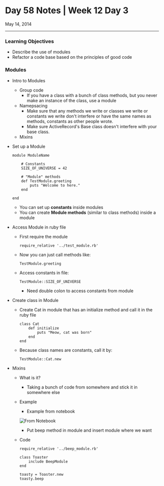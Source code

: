 # Day 58 Notes | Week 12 Day 3

May 14, 2014

---

### Learning Objectives

* Describe the use of modules
* Refactor a code base based on the principles of good code

### Modules

* Intro to Modules
	* Group code
		* If you have a class with a bunch of class methods, but you never make an instance of the class, use a module
	* Namepsacing
		* Make sure that any methods we write or classes we write or constants we write don't interfere or have the same names as methods, constants as other people wrote. 
		* Make sure ActiveRecord's Base class doesn't interfere with your base class. 
	* Mixins
* Set up a Module

	```
	module ModuleName
	
		# Constants
		SIZE_OF_UNIVERSE = 42
		
		# "Module" methods
		def TestModule.greeting
			puts "Welcome to here."
		end
	
	end
	```
	
	* You can set up **constants** inside modules
	* You can create **Module methods** (similar to class methods) inside a module
	
* Access Module in ruby file
	* First require the module
	
		```
		require_relative '../test_module.rb'
		```
	* Now you can just call methods like: 
	
		```
		TestModule.greeting
		```
	* Access constants in file:
	
		```
		TestModule::SIZE_OF_UNIVERSE
		```
		
		* Need double colon to access constants from module
* Create class in Module
	* Create Cat in module that has an initialize method and call it in the ruby file
	
		```
		class Cat
    		def initialize
      			puts "Meow, cat was born"
    		end
  		end
		```
	* Because class names are constants, call it by: 
	
		```
		TestModule::Cat.new

		```
* Mixins
	* What is it?
		* Taking a bunch of code from somewhere and stick it in somewhere else
	* Example
		* Example from notebook
		
		![From Notebook](w12d03_modulemixins.jpg)
		
		* Put beep method in module and insert module where we want
	* Code
	
		```
		require_relative '../beep_module.rb'
		
		class Toaster
			include BeepModule
		end
		
		toasty = Toaster.new
		toasty.beep
		```